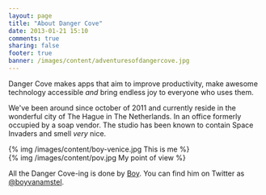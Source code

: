 ```yaml
---
layout: page
title: "About Danger Cove"
date: 2013-01-21 15:10
comments: true
sharing: false
footer: true
banner: /images/content/adventuresofdangercove.jpg
---
```


Danger Cove makes apps that aim to improve productivity, make awesome technology accessible _and_ bring endless joy to everyone who uses them.

We've been around since october of 2011 and currently reside in the wonderful city of The Hague in The Netherlands. In an office formerly occupied by a soap vendor. The studio has been known to contain Space Invaders and smell _very_ nice.

<div class="row">
  <div class="span4">
    <div class="thumbnail">
    {% img /images/content/boy-venice.jpg This is me %}
    </div>
  </div>
  <div class="span4">
    <div class="thumbnail">
    {% img /images/content/pov.jpg My point of view %}
    </div>
  </div>
</div>

All the Danger Cove-ing is done by [Boy](http://boyvanamstel.nl). You can find him on Twitter as [@boyvanamstel](http://twitter.com/boyvanamstel).
